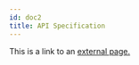 ```yaml
---
id: doc2
title: API Specification
---
```


This is a link to an [external page.](http://www.example.com)
